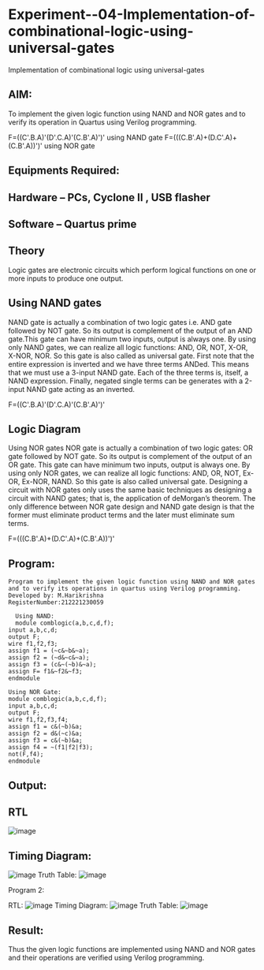 # Experiment--04-Implementation-of-combinational-logic-using-universal-gates
Implementation of combinational logic using universal-gates
 
## AIM:
To implement the given logic function using NAND and NOR gates and to verify its operation in Quartus using Verilog programming.

F=((C'.B.A)'(D'.C.A)'(C.B'.A)')' using NAND gate
F=(((C.B'.A)+(D.C'.A)+(C.B'.A))')' using NOR gate
## Equipments Required:
## Hardware – PCs, Cyclone II , USB flasher
## Software – Quartus prime


## Theory
Logic gates are electronic circuits which perform logical functions on one or more inputs to produce one output. 

## Using NAND gates
NAND gate is actually a combination of two logic gates i.e. AND gate followed by NOT gate. So its output is complement of the output of an AND gate.This gate can have minimum two inputs, output is always one. By using only NAND gates, we can realize all logic functions: AND, OR, NOT, X-OR, X-NOR, NOR. So this gate is also called as universal gate. First note that the entire expression is inverted and we have three terms ANDed. This means that we must use a 3-input NAND gate. Each of the three terms is, itself, a NAND expression. Finally, negated single terms can be generates with a 2-input NAND gate acting as an inverted.

F=((C'.B.A)'(D'.C.A)'(C.B'.A)')'

## Logic Diagram

Using NOR gates
NOR gate is actually a combination of two logic gates: OR gate followed by NOT gate. So its output is complement of the output of an OR gate. This gate can have minimum two inputs, output is always one. By using only NOR gates, we can realize all logic functions: AND, OR, NOT, Ex-OR, Ex-NOR, NAND. So this gate is also called universal gate. Designing a circuit with NOR gates only uses the same basic techniques as designing a circuit with NAND gates; that is, the application of deMorgan’s theorem. The only difference between NOR gate design and NAND gate design is that the former must eliminate product terms and the later must eliminate sum terms.

F=(((C.B'.A)+(D.C'.A)+(C.B'.A))')'


## Program:
~~~
Program to implement the given logic function using NAND and NOR gates and to verify its operations in quartus using Verilog programming.
Developed by: M.Harikrishna
RegisterNumber:212221230059  
  
  Using NAND:
  module comblogic(a,b,c,d,f);
input a,b,c,d;
output F;
wire f1,f2,f3;
assign f1 = (~c&~b&~a);
assign f2 = (~d&~c&~a);
assign f3 = (c&~(~b)&~a);
assign F= f1&~f2&~f3;
endmodule

Using NOR Gate:
module comblogic(a,b,c,d,f);
input a,b,c,d;
output F;
wire f1,f2,f3,f4;
assign f1 = c&(~b)&a;
assign f2 = d&(~c)&a;
assign f3 = c&(~b)&a;
assign f4 = ~(f1|f2|f3);
not(F,f4);
endmodule
~~~
## Output:
## RTL
![image](https://user-images.githubusercontent.com/94882905/201388931-9f6b99e9-2ba5-4b18-8263-f2f7cf995ac1.png)
## Timing Diagram:
![image](https://user-images.githubusercontent.com/94882905/201388992-ef367a45-1752-43af-a825-5afd931a5000.png)
Truth Table:
![image](https://user-images.githubusercontent.com/94882905/201389140-6f9b7e71-32e7-437c-bd7a-65e52aea5fa9.png)

Program 2:

RTL:
![image](https://user-images.githubusercontent.com/94882905/201389298-8296bc11-2523-4ae2-8967-3ae3f1f482c7.png)
Timing Diagram:
![image](https://user-images.githubusercontent.com/94882905/201389383-b6783e7c-0371-4ec3-95c5-c4c58798e33e.png)
Truth Table:
![image](https://user-images.githubusercontent.com/94882905/201389470-316ea44d-a281-4e72-9904-50397148fb3b.png)

## Result:
Thus the given logic functions are implemented using NAND and NOR gates and their operations are verified using Verilog programming.

